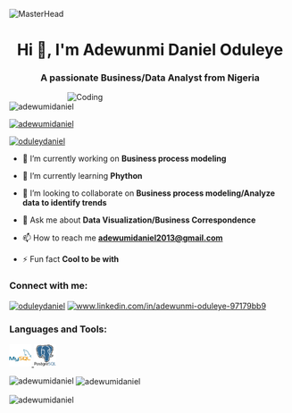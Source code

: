 ![MasterHead](https://images.stockcake.com/public/8/5/0/8500b230-bd0b-4072-a1fb-77c323344e33/corporate-data-analysis-stockcake.jpg)
<h1 align="center">Hi 👋, I'm Adewunmi Daniel Oduleye</h1>
<h3 align="center">A passionate Business/Data Analyst from Nigeria</h3>
<img align="right" alt="Coding" width="400" src="https://th.bing.com/th/id/OIP._AmhJYfSYxsTiLhl12qv6wHaFj?rs=1&pid=ImgDetMain">
<p align="left"> <img src="https://komarev.com/ghpvc/?username=adewumidaniel&label=Profile%20views&color=0e75b6&style=flat" alt="adewumidaniel" /> </p>
<p align="left"> <a href="https://github.com/ryo-ma/github-profile-trophy"><img src="https://github-profile-trophy.vercel.app/?username=adewumidaniel" alt="adewumidaniel" /></a> </p>

<p align="left"> <a href="https://twitter.com/oduleydaniel" target="blank"><img src="https://img.shields.io/twitter/follow/oduleydaniel?logo=twitter&style=for-the-badge" alt="oduleydaniel" /></a> </p>

- 🔭 I’m currently working on **Business process modeling**

- 🌱 I’m currently learning **Phython**

- 👯 I’m looking to collaborate on **Business process modeling/Analyze data to identify trends**

- 💬 Ask me about **Data Visualization/Business Correspondence**

- 📫 How to reach me **adewumidaniel2013@gmail.com**

- ⚡ Fun fact **Cool to be with**

<h3 align="left">Connect with me:</h3>
<p align="left">
<a href="https://twitter.com/oduleydaniel" target="blank"><img align="center" src="https://raw.githubusercontent.com/rahuldkjain/github-profile-readme-generator/master/src/images/icons/Social/twitter.svg" alt="oduleydaniel" height="30" width="40" /></a>
<a href="https://linkedin.com/in/www.linkedin.com/in/adewunmi-oduleye-97179bb9" target="blank"><img align="center" src="https://raw.githubusercontent.com/rahuldkjain/github-profile-readme-generator/master/src/images/icons/Social/linked-in-alt.svg" alt="www.linkedin.com/in/adewunmi-oduleye-97179bb9" height="30" width="40" /></a>
</p>

<h3 align="left">Languages and Tools:</h3>
<p align="left"> <a href="https://www.mysql.com/" target="_blank" rel="noreferrer"> <img src="https://raw.githubusercontent.com/devicons/devicon/master/icons/mysql/mysql-original-wordmark.svg" alt="mysql" width="40" height="40"/> </a> <a href="https://www.postgresql.org" target="_blank" rel="noreferrer"> <img src="https://raw.githubusercontent.com/devicons/devicon/master/icons/postgresql/postgresql-original-wordmark.svg" alt="postgresql" width="40" height="40"/> </a> </p>

<p><img align="left" src="https://github-readme-stats.vercel.app/api/top-langs?username=adewumidaniel&show_icons=true&locale=en&layout=compact" alt="adewumidaniel" /></p>

<p>&nbsp;<img align="center" src="https://github-readme-stats.vercel.app/api?username=adewumidaniel&show_icons=true&locale=en" alt="adewumidaniel" /></p>

<p><img align="center" src="https://github-readme-streak-stats.herokuapp.com/?user=adewumidaniel&" alt="adewumidaniel" /></p>
